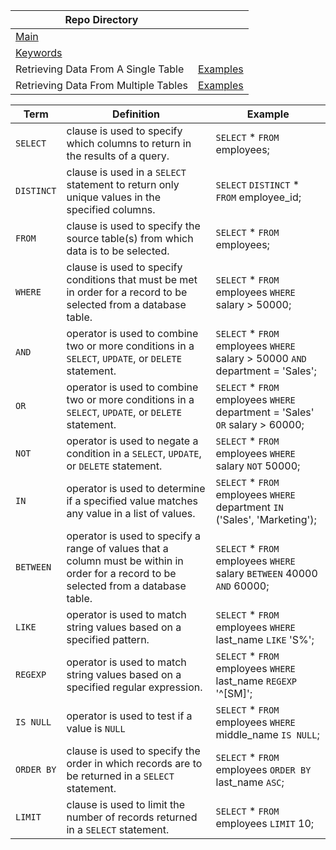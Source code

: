 | Repo Directory |  |
|--|--|
| [Main](https://github.com/calebwagner/MySQL-playground) |  |
| [Keywords](./README.md) |  |
|  Retrieving Data From A Single Table | [Examples](./retrieving_data_from_a_single_table.md) |
|  Retrieving Data From Multiple Tables | [Examples](./retrieving_data_from_multiple_tables.md) |

| Term | Definition | Example |
|--|--|--|
| `SELECT` | clause is used to specify which columns to return in the results of a query. | `SELECT` * `FROM` employees; |
| `DISTINCT` | clause is used in a `SELECT` statement to return only unique values in the specified columns. | `SELECT` `DISTINCT` * `FROM` employee_id; |
| `FROM` | clause is used to specify the source table(s) from which data is to be selected. | `SELECT` * `FROM` employees; |
| `WHERE` | clause is used to specify conditions that must be met in order for a record to be selected from a database table. | `SELECT` * `FROM` employees `WHERE` salary > 50000; |
| `AND` | operator is used to combine two or more conditions in a `SELECT`, `UPDATE`, or `DELETE` statement. | `SELECT` * `FROM` employees `WHERE` salary > 50000 `AND` department = 'Sales'; |
| `OR` | operator is used to combine two or more conditions in a `SELECT`, `UPDATE`, or `DELETE` statement. | `SELECT` * `FROM` employees `WHERE` department = 'Sales' `OR` salary > 60000; |
| `NOT` | operator is used to negate a condition in a `SELECT`, `UPDATE`, or `DELETE` statement. | `SELECT` * `FROM` employees `WHERE` salary `NOT` 50000; |
| `IN` | operator is used to determine if a specified value matches any value in a list of values. | `SELECT` * `FROM` employees `WHERE` department `IN` ('Sales', 'Marketing'); |
| `BETWEEN` | operator is used to specify a range of values that a column must be within in order for a record to be selected from a database table. | `SELECT` * `FROM` employees `WHERE` salary `BETWEEN` 40000 `AND` 60000; |
| `LIKE` | operator is used to match string values based on a specified pattern. | `SELECT` * `FROM` employees `WHERE` last_name `LIKE` 'S%'; |
| `REGEXP` | operator is used to match string values based on a specified regular expression. | `SELECT` * `FROM` employees `WHERE` last_name `REGEXP` '^[SM]'; |
| `IS NULL` | operator is used to test if a value is `NULL` | `SELECT` * `FROM` employees `WHERE` middle_name `IS NULL`; |
| `ORDER BY` | clause is used to specify the order in which records are to be returned in a `SELECT` statement. | `SELECT` * `FROM` employees `ORDER BY` last_name `ASC`; |
| `LIMIT` | clause is used to limit the number of records returned in a `SELECT` statement. | `SELECT` * `FROM` employees `LIMIT` 10; |
